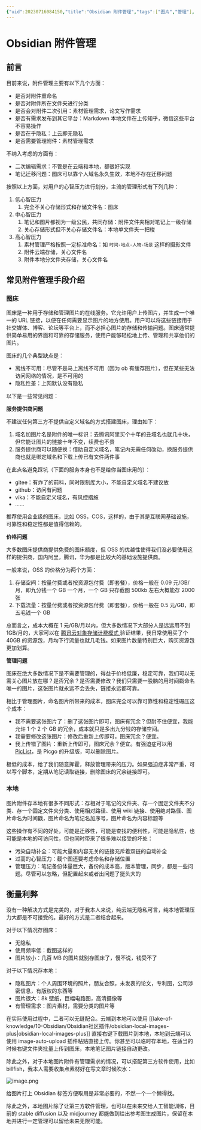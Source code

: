 ```yaml
---
{"uid":20230716084150,"title":"Obsidian 附件管理","tags":["图片","管理"],"description":"深入分析及分享Obsidian的附件管理","author":"windilycloud","type":"basic","draft":false,"editable":false,"modified":20230717105908,"dg-publish":true,"permalink":"/lake-of-knowledge/10-obsidian/obsidian/obsidian/","dgPassFrontmatter":true}
---
```



# Obsidian 附件管理

## 前言

目前来说，附件管理主要有以下几个方面：

- 是否对附件重命名
- 是否对附件所在文件夹进行分类
- 是否会对附件二次引用：素材管理需求，论文写作需求
- 是否有需求发布到其它平台：Markdown 本地文件在上传知乎，微信这些平台不容易操作
- 是否在乎隐私：上云即无隐私
- 是否需要管理附件：素材管理需求

不纳入考虑的方面有：

- 二次编辑需求：不管是在云端和本地，都很好实现
- 笔记迁移问题：图床可以靠个人域名永久生效，本地不存在迁移问题

按照以上方面，对用户的心智压力进行划分，主流的管理形式有下列几种：

1. 低心智压力
	1. 完全不关心存储形式和存储文件名：图床
2. 中心智压力
	1. 笔记和图片都视为一级公民，共同存储：附件文件夹相对笔记上一级存储
	2. 关心存储形式但不关心存储文件名：本地单文件夹一把梭
3. 高心智压力
	1. 素材管理严格按照一定标准命名：如 `时间-地点-人物-场景` 这样的摄影文件
	2. 附件云端存储，关心文件名
	3. 附件本地分文件夹存储，关心文件名

## 常见附件管理手段介绍

### 图床

图床是一种用于存储和管理图片的在线服务。它允许用户上传图片，并生成一个唯一的 URL 链接，以便在任何需要显示图片的地方使用。用户可以将这些链接用于社交媒体、博客、论坛等平台上，而不必担心图片的存储和传输问题。图床通常提供简单易用的界面和可靠的存储服务，使用户能够轻松地上传、管理和共享他们的图片。

图床的几个典型缺点是：

- 离线不可用：尽管不是马上离线不可用（因为 ob 有缓存图片），但在某些无法访问网络的情况，是不可用的
- 隐私性差：上网默认没有隐私

以下是一些常见问题：

**服务提供商问题**

不建议任何第三方不提供自定义域名的方式搭建图床，理由如下：

1. 域名加图片名是附件的唯一标识：去腾讯阿里买个十年的丑域名也就几十块，但它能让图片的链接十年不变，续费也不贵
2. 服务提供商可以随便换：借助自定义域名，笔记内无需任何改动，换服务提供商也就是绑定域名和下载上传已有文件两件事

在此点名避免踩坑（下面的服务本身也不是给你当图床用的）：

- gitee：有炸了的前科，同时限制库大小，不能自定义域名不建议放
- github：访问有问题
- vika：不能自定义域名，有风控措施
- ......

推荐使用企业级的图床，比如 OSS，COS，这样的，由于其是互联网基础设施，可靠性和稳定性都是值得信赖的。

**价格问题**

大多数图床提供商提供免费的图床额度，但 OSS 的优越性使得我们没必要使用这样的提供商，国内阿里，腾讯，华为都是比较大的基础设施提供商。

一般来说，OSS 的价格分为两个方面：

1. 存储空间：按量付费或者按资源包付费（即套餐），价格一般在 0.09 元/GB/月，即九分钱一个 GB 一个月，一个 GB 只存截图 500kb 左右大概能存 2000 张
2. 下载流量：按量付费或者按资源包付费（即套餐），价格一般在 0.5 元/GB，即五毛钱一个 GB

总而言之，成本大概在 1 元/GB/月以内，但大多数情况下大部分人是远远用不到 1GB/月的，大家可以在 [腾讯云对象存储计费模式 ](https://buy.cloud.tencent.com/price/cos/calculator) 验证结果，我日常使用买了个 40GB 的资源包，月均下行流量也就几毛钱。如果图片数量特别巨大，购买资源包更加划算。

**管理问题**

图床在绝大多数情况下是不需要管理的，得益于价格低廉，稳定可靠，我们可以无需关心图片放在哪？是否冗余？是否需要修改？我们只需要一股脑的用时间戳命名唯一的图片，这张图片就永远不会丢失，链接永远都可靠。

相比于管理图片，命名图片所带来的成本，图床完全可以靠可靠性和稳定性碾压这个成本：

- 我不需要这张图片了：删了这张图片即可，图床有冗余？但耐不住便宜，我能允许 1 个 2 个 GB 的冗余，成本就只是多出九分钱的存储空间。
- 我需要修改这张图片：修改后重新上传即可，图床冗余？便宜。
- 我上传错了图片：重新上传即可，图床冗余？便宜。有强迫症可以用 [PicList](https://github.com/Kuingsmile/PicList)，是 Picgo 的升级版，可以删除图片。

极低的成本，给了我们随意挥霍，释放管理带来的压力。如果强迫症非常严重，可以写个脚本，定期从笔记读取链接，删除图床的冗余链接即可。

### 本地

图片附件存本地有很多不同形式：存相对于笔记的文件夹、存一个固定文件夹不分类、存一个固定文件夹分类、使用相对路径、使用 wiki 链接、使用绝对路径、图片命名为时间戳，图片命名为笔记名加序号，图片命名为内容标题等

这些操作有不同的好处，可能是迁移性，可能是查找的便利性，可能是隐私性，也可能是本地的可访问性，但也同时带来了很多难以接受的坏处：

- 污染自动补全：可能大量和内容无关的链接充斥着双链的自动补全
- 过高的心智压力：截个图还要考虑命名和存储位置
- 管理压力：笔记备份体量巨大，备份的成本高，版本管理，同步，都是一些问题。尽管可以忽略，但配置起来或者出问题了挺头大的

## 衡量利弊

没有一种解决方式是完美的，对于我本人来说，纯云端无隐私可言，纯本地管理压力大都是不可接受的。最好的方式是二者结合起来。

对于以下情况存图床：

- 无隐私
- 使用频率低：截图这样的
- 图片较小：几百 MB 的图片就别存图床了，慢不说，钱受不了

对于以下情况存本地：

- 隐私图片：个人周围环境的照片，朋友合照，未发表的论文，专利图，公司涉密信息，有版权的东西等
- 图片很大：8k 壁纸，巨幅电路图，高清摄像等
- 有管理需求：图片素材，需要分类的图片等

在实际使用过程中，二者可以无缝配合。云端到本地可以使用 [[lake-of-knowledge/10-Obsidian/Obsidian社区插件/obsidian-local-images-plus\|obsidian-local-images-plus]] 直接右键下载图片到本地，本地到云端可以使用 image-auto-upload 插件粘贴直接上传。你甚至可以临时存本地，在适当的时候右键文件夹批量上传到图床，本地笔记图片链接自动更改。

除此之外，对于本地图片附件有管理需求的情况，可以搭配第三方软件使用，比如 billfish，我本人需要收集点素材好在写文章时候吹水：

![image.png](https://cdn.pkmer.cn/images/202307171056628.png!pkmer)

给图片打上 Obsidian 标签方便取用是非常必要的，不然一个一个懒得找。

除此之外，本地图片除了让第三方软件管理，也可以在未来交给人工智能训练，目前的 stable diffusion 以及 midjourney 都能做到给出参考图生成图片，保留在本地并进行一定管理可以留给未来无限可能。